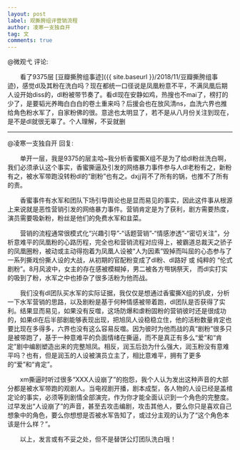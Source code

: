 ```yaml
---
layout: post
label: 观撕胯组评营销流程
author: 凌寒一支独自开
tag: 文
comments: true
---
```


@微观弋 评论:

　　看了9375层 [豆瓣撕胯组事迹]({{ site.baseurl }}/2018/11/豆瓣撕胯组事迹)，感觉dl及其粉在洗白吗？现在都统一口径说是凤凰粉意不平，不满凤凰后期人设开始diss的，dl粉被带节奏了。看dl现在安静如鸡，热搜也不mai了，榜打的少了，是要韬光养晦白白白的卷土重来吗？后援会也在放风清ns，血洗六界也推给角色粉水军了，自家粉佛的很。意途也太明显了，若不是从八月份关注到现在，是不是dl就很无辜了。个人理解，不妥就删

---

@凌寒一支独自开 回复:

　　单开一层，我是9375的层主哈~我分析香蜜撕X组不是为了给dl粉丝洗白啊，我们必须承认这个事实，香蜜撕逼及引发的网络暴力事件参与人dl老粉有之，新粉有之，被水军带跑没转粉dl的“剧粉”也有之。dxjj背不了所有的锅，也推不了所有的责。

　　香蜜事件有水军和团队下场引导舆论也是显而易见的事实，因此这件事从根源上来说就是恶性营销引发的网络暴力事件。营销肯定是为了获利，剧方需要热度，演员需要吸新粉，粉丝是他们的免费水军和韭菜。

　　营销的流程通常很模式化“兴趣引导”-“话题营销”-“情感渗透”-“密切关注”，分析意难平的凤凰粉的心路历程，完全也和营销流程对应得上，被霸道总裁天之骄子的凤凰圈粉，被动或主动得抱着为凤凰人设被“人为因素”毁掉而叫屈的心态参与了一系列撕戏份撕人设的大战，从初期的官配粉变成了dl粉、dl路好 或 纯粹的 “伦式剧粉”。8月风波中，女主的存在感被模糊掉，男二被各方甩锅祭天， 而dl实打实的吸到了粉，水军之中也掺杂了很多活粉为他而战。

　　我们没有dl团队买水军的实际证据，我仅仅是想通过香蜜撕X组的扒皮，分析一下水军营销的思路，以及剧粉是基于何种情感被带着跑，dl团队是否获得了实利。结果显而易见，如果没有反噬，这场防爆和虐粉固粉的营销彼时还是很成功的，如果dl在后半部剧能够表现出现，把旭凤人设稳稳立住，他的活粉数量肯定也要比现在多得多，六界也没有这么容易反噬。因为彼时为他而战的真“剧粉”很多只是被带跑了，基于一种意难平的负面情绪在撕逼，而不是真正有多么“爱”和“肯定”剧中编剧塑造出来的完整旭凤。相反，润玉后劲为什么强大，润玉粉没有意难平吗？也有，但是润玉的人设被演员立主了，相比意难平，拥有了更多的“爱”和“肯定”。

　　xm撕逼时听过很多“XXX人设崩了”的抱怨，我个人认为发出这种声音的大部分都是被水军带跑的观剧人。当电视剧开播，剧本成型，各人物的人设已经是盖棺定论的事实，必须等到剧情全部演完，作为你才能全面认识到一个角色的完整度。过早发出“人设崩了”的声音，甚至去攻击编剧，攻击其他人，要么你只是喜欢自己想象中的角色，要么你想想是否被水军告知了，或过分主观的认为了“这个角色本该是什么样？”。

　　以上，发言或有不妥之处，但不是替饼公灯团队洗白哦！